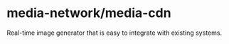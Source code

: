 # media-network/media-cdn
Real-time image generator that is easy to integrate with existing systems.
